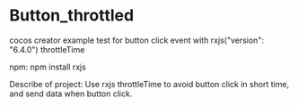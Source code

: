 # Button_throttled
cocos creator example test for button click event with rxjs("version": "6.4.0") throttleTime

npm:
npm install rxjs

Describe of project:
Use rxjs throttleTime to avoid button click in short time, and send data when button click.
